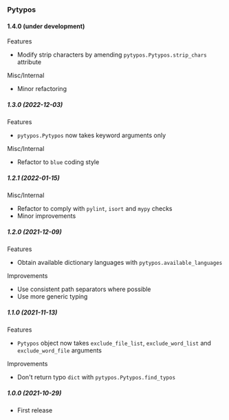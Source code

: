 ### Pytypos

#### 1.4.0 (under development)
Features
- Modify strip characters by amending `pytypos.Pytypos.strip_chars` attribute

Misc/Internal
- Minor refactoring

##### 1.3.0 (2022-12-03)
Features
- `pytypos.Pytypos` now takes keyword arguments only

Misc/Internal
- Refactor to `blue` coding style

##### 1.2.1 (2022-01-15)
Misc/Internal
- Refactor to comply with `pylint`, `isort` and `mypy` checks
- Minor improvements

##### 1.2.0 (2021-12-09)
Features
- Obtain available dictionary languages with `pytypos.available_languages`

Improvements
- Use consistent path separators where possible
- Use more generic typing

##### 1.1.0 (2021-11-13)
Features
- `Pytypos` object now takes `exclude_file_list`, `exclude_word_list` and `exclude_word_file` arguments

Improvements
- Don't return typo `dict` with `pytypos.Pytypos.find_typos`

##### 1.0.0 (2021-10-29)
- First release
